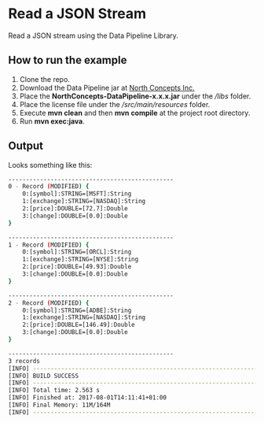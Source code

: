 # Read a JSON Stream

Read a JSON stream using the Data Pipeline Library.

## How to run the example
1. Clone the repo.
2. Download the Data Pipeline jar at [North Concepts Inc.][1]
3. Place the **NorthConcepts-DataPipeline-x.x.x.jar** under the */libs* folder.
4. Place the license file under the */src/main/resources* folder.
5. Execute **mvn clean** and then **mvn compile** at the project root directory.
6. Run **mvn exec:java**.

[1]: https://northconcepts.com/pricing/ "Data Pipeline Download"

## Output
Looks something like this:
```sh
-----------------------------------------------
0 - Record (MODIFIED) {
    0:[symbol]:STRING=[MSFT]:String
    1:[exchange]:STRING=[NASDAQ]:String
    2:[price]:DOUBLE=[72.7]:Double
    3:[change]:DOUBLE=[0.0]:Double
}

-----------------------------------------------
1 - Record (MODIFIED) {
    0:[symbol]:STRING=[ORCL]:String
    1:[exchange]:STRING=[NYSE]:String
    2:[price]:DOUBLE=[49.93]:Double
    3:[change]:DOUBLE=[0.0]:Double
}

-----------------------------------------------
2 - Record (MODIFIED) {
    0:[symbol]:STRING=[ADBE]:String
    1:[exchange]:STRING=[NASDAQ]:String
    2:[price]:DOUBLE=[146.49]:Double
    3:[change]:DOUBLE=[0.0]:Double
}

-----------------------------------------------
3 records
[INFO] ------------------------------------------------------------------------
[INFO] BUILD SUCCESS
[INFO] ------------------------------------------------------------------------
[INFO] Total time: 2.563 s
[INFO] Finished at: 2017-08-01T14:11:41+01:00
[INFO] Final Memory: 11M/164M
[INFO] ------------------------------------------------------------------------
```